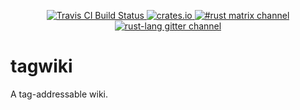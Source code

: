 <p align="center">
  <a href="https://travis-ci.org/dpc/tagwiki">
      <img src="https://img.shields.io/travis/dpc/tagwiki/master.svg?style=flat-square" alt="Travis CI Build Status">
  </a>
  <a href="https://crates.io/crates/tagwiki">
      <img src="http://meritbadge.herokuapp.com/tagwiki?style=flat-square" alt="crates.io">
  </a>
  <a href="https://matrix.to/#/!VLOvTiaFrBYAYplQFW:mozilla.org">
    <img src="https://img.shields.io/matrix/rust:mozilla.org.svg?server_fqdn=matrix.org&style=flat-square" alt="#rust matrix channel">
  </a>
  <a href="https://gitter.im/rust-lang/rust">
    <img src="https://img.shields.io/gitter/room/rust-lang/rust.svg?style=flat-square" alt="rust-lang gitter channel">
  </a>
  <br>
</p>


# tagwiki

A tag-addressable wiki.

